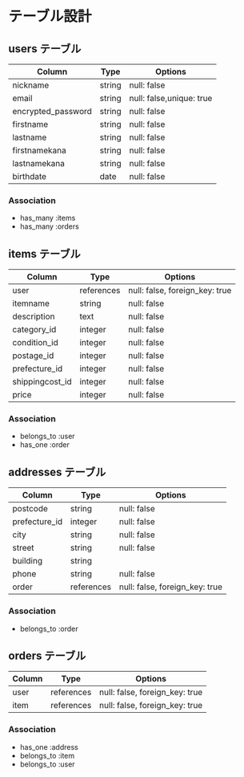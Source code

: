 # テーブル設計

## users テーブル

| Column             | Type    | Options                  |
| ------------------ | ------- | ------------------------ |
| nickname           | string  | null: false              |
| email              | string  | null: false,unique: true |
| encrypted_password | string  | null: false              |
| firstname         | string  | null: false              |
| lastname          | string  | null: false              |
| firstnamekana    | string  | null: false              |
| lastnamekana     | string  | null: false              |
| birthdate           | date    | null: false              |

### Association
- has_many :items
- has_many :orders



## items テーブル

| Column           | Type       | Options                        |
| -----------------| ---------- | ------------------------------ |
| user          | references | null: false, foreign_key: true |
| itemname        | string     | null: false                    |
| description      | text       | null: false                    |
| category_id      | integer     | null: false                    |
| condition_id     | integer    | null: false                    |
| postage_id       | integer    | null: false                    |
| prefecture_id    | integer     | null: false                    |
| shippingcost_id  | integer     | null: false                    |
| price            | integer    | null: false                    |

### Association
- belongs_to :user
- has_one    :order



## addresses テーブル

| Column        | Type       | Options                        |
| ------------- | ---------- | ------------------------------ |
| postcode       | string     | null: false                    |
| prefecture_id | integer    | null: false                    |
| city          | string     | null: false                    |
| street        | string     | null: false                    |
| building      | string     |                                |
| phone         | string     | null: false                    |
| order         | references | null: false, foreign_key: true |

### Association
- belongs_to :order



## orders テーブル
| Column  | Type       | Options                        |
| ------- | ---------- | ------------------------------ |
| user    | references | null: false, foreign_key: true |
| item    | references | null: false, foreign_key: true |

### Association
- has_one :address
- belongs_to :item
- belongs_to :user